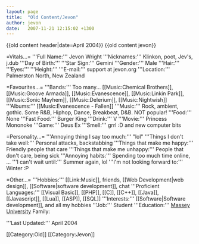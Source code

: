 ```yaml
---
layout: page
title:  "Old Content/Jevon"
author: jevon
date:   2007-11-21 12:15:02 +1300
---
```


{{old content header|date=April 2004}}
{{old content jevon}}

=Vitals...=
'''Full Name:''' Jevon Wright
'''Nicknames:''' Klinkon, poot, Jev's, j.dub
'''Day of Birth:''' 
'''Star Sign:''' Gemini
'''Gender:''' Male
'''Hair:''' 
'''Eyes:'''
'''Height:'''
'''E-mail:''' support at jevon.org
'''Location:''' Palmerston North, New Zealand
	
=Favourites...=
'''Bands:''' Too many... [[Music:Chemical Brothers]], [[Music:Groove Armada]], [[Music:Evanescence]], [[Music:Linkin Park]], [[Music:Sonic Mayhem]], [[Music:Delerium]], [[Music:Nightwish]]
'''Albums:''' [[Music:Evanescence - Fallen]]
'''Music:''' Rock, ambient, gothic. Some R&B, Hiphop, Dance, Breakbeat, D&B. NOT popular!
'''Food:''' None
'''Fast Food:''' Burger King
'''Drink:''' V
'''Movie:''' Princess Mononoke
'''Game:''' Deus Ex
'''Smell:''' grrl :D and new computer bits
 
=Personality...=
'''Annoying thing I say too much:''' "lol"
'''Things I don't take well:''' Personal attacks, backstabbing
'''Things that make me happy:''' Friendly people that care
'''Things that make me unhappy:''' People that don't care, being sick
'''Annoying habits:''' Spending too much time online, ...
'''I can't wait until:''' Summer again, lol
'''I'm not looking forward to:''' Winter :P
	
=Other...=
'''Hobbies:''' [[Link:Music]], friends, [[Web Development|web design]], [[Software|software development]], chat
'''Proficient Languages:''' [[Visual Basic]], [[PHP]], [[C]], [[C++]], [[Java]], [[Javascript]], [[Lua]], [[ASP]], [[SQL]]
'''Interests:''' [[Software|Software development]], and all my hobbies
'''Job:''' Student
'''Education:''' <a href="http://www.massey.ac.nz">Massey University</a>
Family: 

'''Last Updated:''' April 2004 

[[Category:Old]]
[[Category:Jevon]]
